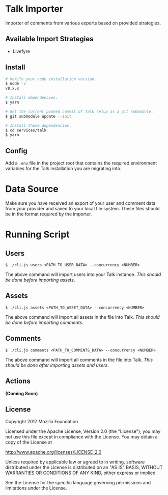 # Talk Importer

Importer of comments from various exports based on provided strategies.

## Available Import Strategies

- Livefyre

## Install

```sh
# Verify your node installation version.
$ node -v
v8.x.x

# Install dependencies.
$ yarn

# Get the current pinned commit of Talk setup as a git submodule.
$ git submodule update --init

# Install those dependencies.
$ cd services/talk
$ yarn
```

## Config

Add a `.env` file in the project root that contains the required environment
variables for the Talk installation you are migrating into.

# Data Source

Make sure you have received an export of your user and comment data from
your provider and saved to your local file system. These files should be in the
format required by the importer.

# Running Script

## Users

```
$ ./cli.js users <PATH_TO_USER_DATA> --concurrency <NUMBER>
```

The above command will import users into your Talk instance. _This should be done before importing assets_.

## Assets

```
$ ./cli.js assets <PATH_TO_ASSET_DATA> --concurrency <NUMBER>
```

The above command will import all assets in the file into Talk. _This should be done before importing comments_.

## Comments

```
$ ./cli.js comments <PATH_TO_COMMENTS_DATA> --concurrency <NUMBER>
```

The above command will import all comments in the file into Talk. _This should be done after importing assets and users_.


## Actions

**(Coming Soon)**

## License

  Copyright 2017 Mozilla Foundation

  Licensed under the Apache License, Version 2.0 (the "License");
  you may not use this file except in compliance with the License.
  You may obtain a copy of the License at

  http://www.apache.org/licenses/LICENSE-2.0

  Unless required by applicable law or agreed to in writing, software distributed under the License is distributed on an "AS IS" BASIS, WITHOUT WARRANTIES OR CONDITIONS OF ANY KIND, either express or implied.

  See the License for the specific language governing permissions and limitations under the License.
